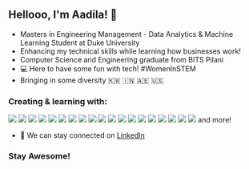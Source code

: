 ## Hellooo, I'm Aadila! 👋

- Masters in Engineering Management - Data Analytics & Machine Learning Student at Duke University
- Enhancing my technical skills while learning how businesses work!
- Computer Science and Engineering graduate from BITS Pilani
- 💻 Here to have some fun with tech! #WomenInSTEM
- Bringing in some diversity   🇰🇼 🇮🇳 🇦🇪 🇺🇸


### Creating & learning with:

![](https://img.shields.io/badge/Java-informational?style=flat&logo=<LOGO_NAME>&logoColor=white&color=1E90FF)
![](https://img.shields.io/badge/Python-informational?style=flat&logo=<LOGO_NAME>&logoColor=white&color=120A8F)
![](https://img.shields.io/badge/C-informational?style=flat&logo=<LOGO_NAME>&logoColor=white&color=3299CC)
![](https://img.shields.io/badge/SQL-informational?style=flat&logo=<LOGO_NAME>&logoColor=white&color=008080)
![](https://img.shields.io/badge/AWS-informational?style=flat&logo=<LOGO_NAME>&logoColor=white&color=008080)
![](https://img.shields.io/badge/Databricks-informational?style=flat&logo=<LOGO_NAME>&logoColor=white&color=3299CC)
![](https://img.shields.io/badge/PowerBI-informational?style=flat&logo=<LOGO_NAME>&logoColor=white&color=008080)
![](https://img.shields.io/badge/Tableau-informational?style=flat&logo=<LOGO_NAME>&logoColor=white&color=008080)
![](https://img.shields.io/badge/AndroidStudio-informational?style=flat&logo=<LOGO_NAME>&logoColor=white&color=3299CC)
![](https://img.shields.io/badge/SketchUp-informational?style=flat&logo=<LOGO_NAME>&logoColor=white&color=008080)
![](https://img.shields.io/badge/Html-informational?style=flat&logo=<LOGO_NAME>&logoColor=white&color=120A8F)
![](https://img.shields.io/badge/CSS-informational?style=flat&logo=<LOGO_NAME>&logoColor=white&color=3299CC)
![](https://img.shields.io/badge/AssemblyLanguage-informational?style=flat&logo=<LOGO_NAME>&logoColor=white&color=008080)
![](https://img.shields.io/badge/Figma-informational?style=flat&logo=<LOGO_NAME>&logoColor=white&color=120A8F)
![](https://img.shields.io/badge/MSOffice-informational?style=flat&logo=<LOGO_NAME>&logoColor=white&color=008080)
![](https://img.shields.io/badge/AdobeIllustrator-informational?style=flat&logo=<LOGO_NAME>&logoColor=white&color=120A8F)
![](https://img.shields.io/badge/AdobeXD-informational?style=flat&logo=<LOGO_NAME>&logoColor=white&color=3299CC)
![](https://img.shields.io/badge/Notion-informational?style=flat&logo=<LOGO_NAME>&logoColor=white&color=008080)
![](https://img.shields.io/badge/Salesforce-informational?style=flat&logo=<LOGO_NAME>&logoColor=white&color=120A8F)
and more!

- 🤝 We can stay connected on <a href="https://www.linkedin.com/in/aadila-jasmin/">LinkedIn</a>


### **Stay Awesome!**
